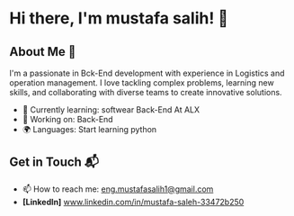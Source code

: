 # Hi there, I'm mustafa salih! 👋
## About Me 🚀

I'm a passionate in Bck-End development with experience in Logistics and operation management. I love tackling complex problems, learning new skills, and collaborating with diverse teams to create innovative solutions.

- 🌱 Currently learning: softwear Back-End At ALX
- 🔭 Working on: Back-End
- 🌍 Languages: Start learning python
  
## Get in Touch 📬

- 📫 How to reach me: eng.mustafasalih1@gmail.com
- **[LinkedIn]** www.linkedin.com/in/mustafa-saleh-33472b250
